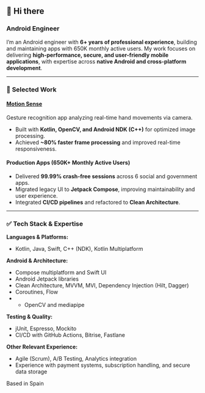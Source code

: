 ## 👋 Hi there  

### Android Engineer 

I’m an Android engineer with **6+ years of professional experience**, building and maintaining apps with 650K monthly active users. My work focuses on delivering **high-performance, secure, and user-friendly mobile applications**, with expertise across **native Android and cross-platform development**.  

---

### 🚀 **Selected Work**  

#### **[Motion Sense](https://play.google.com/store/apps/details?id=pro.airgesutre&hl=en&gl=US)**  
Gesture recognition app analyzing real-time hand movements via camera.  
- Built with **Kotlin, OpenCV, and Android NDK (C++)** for optimized image processing.  
- Achieved **~80% faster frame processing** and improved real-time responsiveness.  

#### **Production Apps (650K+ Monthly Active Users)**  
- Delivered **99.99% crash-free sessions** across 6 social and government apps.  
- Migrated legacy UI to **Jetpack Compose**, improving maintainability and user experience.  
- Integrated **CI/CD pipelines** and refactored to **Clean Architecture**.  

---

### ✅ **Tech Stack & Expertise**  

**Languages & Platforms:**  
- Kotlin, Java, Swift, C++ (NDK), Kotlin Multiplatform  

**Android & Architecture:**  
- Compose multiplatform and Swift UI
- Android Jetpack libraries  
- Clean Architecture, MVVM, MVI, Dependency Injection (Hilt, Dagger)  
- Coroutines, Flow
- - OpenCV and mediapipe

**Testing & Quality:**  
- jUnit, Espresso, Mockito
- CI/CD with GitHub Actions, Bitrise, Fastlane  

**Other Relevant Experience:**  
- Agile (Scrum), A/B Testing, Analytics integration  
- Experience with payment systems, subscription handling, and secure data storage

Based in Spain 
